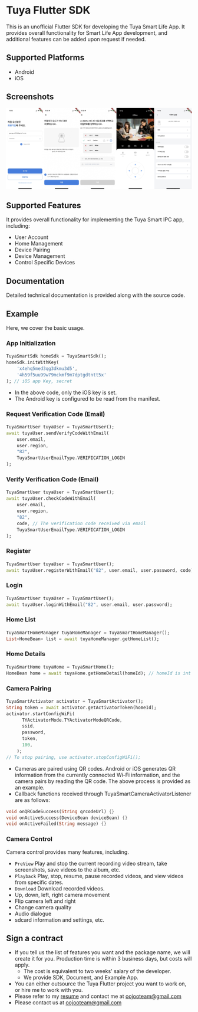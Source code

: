 # Tuya Flutter SDK 
This is an unofficial Flutter SDK for developing the Tuya Smart Life App. It provides overall functionality for Smart Life App development, and additional features can be added upon request if needed.

## Supported Platforms



- Android
- iOS
## Screenshots


![screenshot](screenshot2.png)

## Supported Features


It provides overall functionality for implementing the Tuya Smart IPC app, including:

- User Account
- Home Management
- Device Pairing
- Device Management
- Control Specific Devices

## Documentation


Detailed technical documentation is provided along with the source code.

## Example



Here, we cover the basic usage.

### App Initialization



```dart
TuyaSmartSdk homeSdk = TuyaSmartSdk();
homeSdk.initWithKey(
    'x4ehq5med3qg3dkmu3d5',
    '4h59f5uu99w79mckmf9m7dptgdtntt5x'
); // iOS app Key, secret
```

- In the above code, only the iOS key is set.
- The Android key is configured to be read from the manifest.

### Request Verification Code (Email)


```dart
TuyaSmartUser tuyaUser = TuyaSmartUser();
await tuyaUser.sendVerifyCodeWithEmail(
    user.email, 
    user.region, 
    "82",
    TuyaSmartUserEmailType.VERIFICATION_LOGIN
);
```

### Verify Verification Code (Email)
```dart
TuyaSmartUser tuyaUser = TuyaSmartUser();
await tuyaUser.checkCodeWithEmail(
    user.email, 
    user.region, 
    "82",
    code, // The verification code received via email 
    TuyaSmartUserEmailType.VERIFICATION_LOGIN
);
```

### Register
```dart
TuyaSmartUser tuyaUser = TuyaSmartUser();
await tuyaUser.registerWithEmail("82", user.email, user.password, code);
```

### Login
```dart
TuyaSmartUser tuyaUser = TuyaSmartUser();
await tuyaUser.loginWithEmail("82", user.email, user.password);
```

### Home List
```dart
TuyaSmartHomeManager tuyaHomeManager = TuyaSmartHomeManager();
List<HomeBean> list = await tuyaHomeManager.getHomeList();
```

### Home Details
```dart
TuyaSmartHome tuyaHome = TuyaSmartHome();
HomeBean home = await tuyaHome.getHomeDetail(homeId); // homeId is int
```

### Camera Pairing
```dart
TuyaSmartActivator activator = TuyaSmartActivator();
String token = await activator.getActivatorToken(homeId);
activator.startConfigWiFi(
      TYActivatorMode.TYActivatorModeQRCode,
      ssid,
      password,
      token,
      100,
    );
// To stop pairing, use activator.stopConfigWiFi();
```

- Cameras are paired using QR codes. Android or iOS generates QR information from the currently connected Wi-Fi information, and the camera pairs by reading the QR code. The above process is provided as an example.
- Callback functions received through TuyaSmartCameraActivatorListener are as follows:

```dart
void onQRCodeSuccess(String qrcodeUrl) {}
void onActiveSuccess(DeviceBean deviceBean) {} 
void onActiveFailed(String message) {}
```

### Camera Control

Camera control provides many features, including.

- `PreView` Play and stop the current recording video stream, take screenshots, save videos to the album, etc.
- `Playback` Play, stop, resume, pause recorded videos, and view videos from specific dates.
- `Download` Download recorded videos.
- Up, down, left, right camera movement
- Flip camera left and right
- Change camera quality
- Audio dialogue
- sdcard information and settings, etc.

## Sign a contract

- If you tell us the list of features you want and the package name, we will create it for you. Production time is within 3 business days, but costs will apply.
    - The cost is equivalent to two weeks' salary of the developer.
    - We provide SDK, Document, and Example App.
- You can either outsource the Tuya Flutter project you want to work on, or hire me to work with you.
- Please refer to my [resume](https://historical-trader-da4.notion.site/oojoo-f4829b4e06b84d81905c7e384a4f0ed2?pvs=4) and contact me at oojooteam@gmail.com
- Please contact us at oojooteam@gmail.com
 
